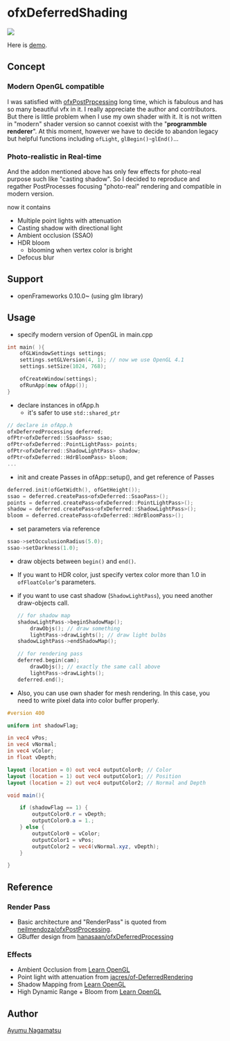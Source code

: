 # ofxDeferredShading
![](./screenshot.gif)

Here is [demo](https://www.youtube.com/watch?v=xhm2CdpSpcI).

## Concept
### Modern OpenGL compatible
I was satisfied with [ofxPostPrpcessing](https://github.com/neilmendoza/ofxPostProcessing) long time, which is fabulous and has so many beautiful vfx in it. I really appreciate the author and contributors.
But there is little problem when I use my own shader with it. It is not written in "modern" shader version so cannot coexist with the "**programmble renderer**".
At this moment, however we have to decide to abandon legacy but helpful functions including ```ofLight```, ```glBegin()```-```glEnd()```...
### Photo-realistic in Real-time
And the addon mentioned above has only few effects for photo-real purpose such like "casting shadow". So I decided to reproduce and regather PostProcesses focusing "photo-real" rendering and compatible in modern version.

now it contains
* Multiple point lights with attenuation
* Casting shadow with directional light
* Ambient occlusion (SSAO)
* HDR bloom
    * blooming when vertex color is bright
* Defocus blur

## Support
* openFrameworks 0.10.0~ (using glm library)

## Usage
* specify modern version of OpenGL in main.cpp
```C++
int main( ){
    ofGLWindowSettings settings;
    settings.setGLVersion(4, 1); // now we use OpenGL 4.1
    settings.setSize(1024, 768);

    ofCreateWindow(settings);
    ofRunApp(new ofApp());
}
```
* declare instances in ofApp.h
    * it's safer to use `std::shared_ptr`    
```C++
// declare in ofApp.h
ofxDeferredProcessing deferred;
ofPtr<ofxDeferred::SsaoPass> ssao;
ofPtr<ofxDeferred::PointLightPass> points;
ofPtr<ofxDeferred::ShadowLightPass> shadow;
ofPtr<ofxDeferred::HdrBloomPass> bloom;
...
```
* init and create Passes in ofApp::setup(), and get reference of Passes
```C++
deferred.init(ofGetWidth(), ofGetHeight());
ssao = deferred.createPass<ofxDeferred::SsaoPass>();
points = deferred.createPass<ofxDeferred::PointLightPass>();
shadow = deferred.createPass<ofxDeferred::ShadowLightPass>();    
bloom = deferred.createPass<ofxDeferred::HdrBloomPass>();
```
* set parameters via reference
```C++
ssao->setOcculusionRadius(5.0);
ssao->setDarkness(1.0);
```
* draw objects between `begin()` and `end()`.
* If you want to HDR color, just specify vertex color more than 1.0 in `ofFloatColor`'s parameters.
* if you want to use cast shadow (`ShadowLightPass`), you need another draw-objects call.

    ```C++
    // for shadow map
    shadowLightPass->beginShadowMap();
        drawObjs(); // draw something
        lightPass->drawLights(); // draw light bulbs
    shadowLightPass->endShadowMap();

    // for rendering pass
    deferred.begin(cam);
        drawObjs(); // exactly the same call above
        lightPass->drawLights();
    deferred.end();
    ```
* Also, you can use own shader for mesh rendering. In this case, you need to write pixel data into color buffer properly.

```GLSL
#version 400

uniform int shadowFlag;

in vec4 vPos;
in vec4 vNormal;
in vec4 vColor;
in float vDepth;

layout (location = 0) out vec4 outputColor0; // Color
layout (location = 1) out vec4 outputColor1; // Position
layout (location = 2) out vec4 outputColor2; // Normal and Depth

void main(){

    if (shadowFlag == 1) {
        outputColor0.r = vDepth;
        outputColor0.a = 1.;
    } else {
        outputColor0 = vColor;
        outputColor1 = vPos;
        outputColor2 = vec4(vNormal.xyz, vDepth);
    }

}

```

## Reference
### Render Pass
* Basic architecture and "RenderPass" is quoted from [neilmendoza/ofxPostProcessing](https://github.com/neilmendoza/ofxPostProcessing).
* GBuffer design from [hanasaan/ofxDeferredProcessing](https://github.com/hanasaan/ofxDeferredProcessing/)

### Effects
* Ambient Occlusion from [Learn OpenGL](https://learnopengl.com/#!Advanced-Lighting/SSAO)
* Point light with attenuation from
 [jacres/of-DeferredRendering](https://github.com/jacres/of-DeferredRendering)
* Shadow Mapping from [Learn OpenGL](https://learnopengl.com/Advanced-Lighting/Shadows/Shadow-Mapping)
* High Dynamic Range + Bloom from [Learn OpenGL](https://learnopengl.com/#!Advanced-Lighting/Bloom)

## Author
[Ayumu Nagamatsu](http://ayumu-nagamatsu.com/)
